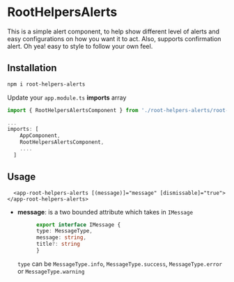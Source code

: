 # RootHelpersAlerts

This is a simple alert component, to help show different level of alerts and easy configurations on how you want it to act. Also, supports confirmation alert. Oh yea! easy to style to follow your own feel.



## Installation
```sh
npm i root-helpers-alerts
```



Update your `app.module.ts` **imports** array  
```typescript
import { RootHelpersAlertsComponent } from './root-helpers-alerts/root-helpers-alerts.component';

...
imports: [
    AppComponent,
    RootHelpersAlertsComponent,
    ....
  ]
```

 
## Usage
```
  <app-root-helpers-alerts [(message)]="message" [dismissable]="true"></app-root-helpers-alerts>
```
* **message**: is a two bounded attribute which takes in `IMessage`
  ```typescript
        export interface IMessage {
        type: MessageType,
        message: string,
        title?: string
        } 
  ```
  `type` can be `MessageType.info`, `MessageType.success`, `MessageType.error` or `MessageType.warning`
 

